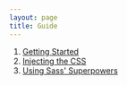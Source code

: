 ```yaml
---
layout: page
title: Guide
---
```


1. [Getting Started](1.md)
2. [Injecting the CSS](2.md)
3. [Using Sass' Superpowers](3.md)

<!-- Add Reflux guide later -->
